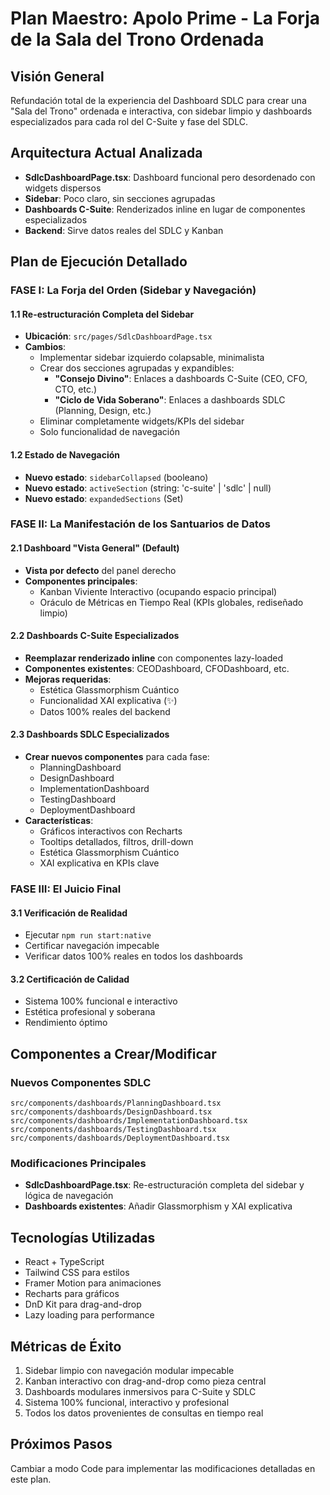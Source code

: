# Plan Maestro: Apolo Prime - La Forja de la Sala del Trono Ordenada

## Visión General
Refundación total de la experiencia del Dashboard SDLC para crear una "Sala del Trono" ordenada e interactiva, con sidebar limpio y dashboards especializados para cada rol del C-Suite y fase del SDLC.

## Arquitectura Actual Analizada
- **SdlcDashboardPage.tsx**: Dashboard funcional pero desordenado con widgets dispersos
- **Sidebar**: Poco claro, sin secciones agrupadas
- **Dashboards C-Suite**: Renderizados inline en lugar de componentes especializados
- **Backend**: Sirve datos reales del SDLC y Kanban

## Plan de Ejecución Detallado

### FASE I: La Forja del Orden (Sidebar y Navegación)

#### 1.1 Re-estructuración Completa del Sidebar
- **Ubicación**: `src/pages/SdlcDashboardPage.tsx`
- **Cambios**:
  - Implementar sidebar izquierdo colapsable, minimalista
  - Crear dos secciones agrupadas y expandibles:
    - **"Consejo Divino"**: Enlaces a dashboards C-Suite (CEO, CFO, CTO, etc.)
    - **"Ciclo de Vida Soberano"**: Enlaces a dashboards SDLC (Planning, Design, etc.)
  - Eliminar completamente widgets/KPIs del sidebar
  - Solo funcionalidad de navegación

#### 1.2 Estado de Navegación
- **Nuevo estado**: `sidebarCollapsed` (booleano)
- **Nuevo estado**: `activeSection` (string: 'c-suite' | 'sdlc' | null)
- **Nuevo estado**: `expandedSections` (Set<string>)

### FASE II: La Manifestación de los Santuarios de Datos

#### 2.1 Dashboard "Vista General" (Default)
- **Vista por defecto** del panel derecho
- **Componentes principales**:
  - Kanban Viviente Interactivo (ocupando espacio principal)
  - Oráculo de Métricas en Tiempo Real (KPIs globales, rediseñado limpio)

#### 2.2 Dashboards C-Suite Especializados
- **Reemplazar renderizado inline** con componentes lazy-loaded
- **Componentes existentes**: CEODashboard, CFODashboard, etc.
- **Mejoras requeridas**:
  - Estética Glassmorphism Cuántico
  - Funcionalidad XAI explicativa (✨)
  - Datos 100% reales del backend

#### 2.3 Dashboards SDLC Especializados
- **Crear nuevos componentes** para cada fase:
  - PlanningDashboard
  - DesignDashboard
  - ImplementationDashboard
  - TestingDashboard
  - DeploymentDashboard
- **Características**:
  - Gráficos interactivos con Recharts
  - Tooltips detallados, filtros, drill-down
  - Estética Glassmorphism Cuántico
  - XAI explicativa en KPIs clave

### FASE III: El Juicio Final

#### 3.1 Verificación de Realidad
- Ejecutar `npm run start:native`
- Certificar navegación impecable
- Verificar datos 100% reales en todos los dashboards

#### 3.2 Certificación de Calidad
- Sistema 100% funcional e interactivo
- Estética profesional y soberana
- Rendimiento óptimo

## Componentes a Crear/Modificar

### Nuevos Componentes SDLC
```
src/components/dashboards/PlanningDashboard.tsx
src/components/dashboards/DesignDashboard.tsx
src/components/dashboards/ImplementationDashboard.tsx
src/components/dashboards/TestingDashboard.tsx
src/components/dashboards/DeploymentDashboard.tsx
```

### Modificaciones Principales
- **SdlcDashboardPage.tsx**: Re-estructuración completa del sidebar y lógica de navegación
- **Dashboards existentes**: Añadir Glassmorphism y XAI explicativa

## Tecnologías Utilizadas
- React + TypeScript
- Tailwind CSS para estilos
- Framer Motion para animaciones
- Recharts para gráficos
- DnD Kit para drag-and-drop
- Lazy loading para performance

## Métricas de Éxito
1. Sidebar limpio con navegación modular impecable
2. Kanban interactivo con drag-and-drop como pieza central
3. Dashboards modulares inmersivos para C-Suite y SDLC
4. Sistema 100% funcional, interactivo y profesional
5. Todos los datos provenientes de consultas en tiempo real

## Próximos Pasos
Cambiar a modo Code para implementar las modificaciones detalladas en este plan.